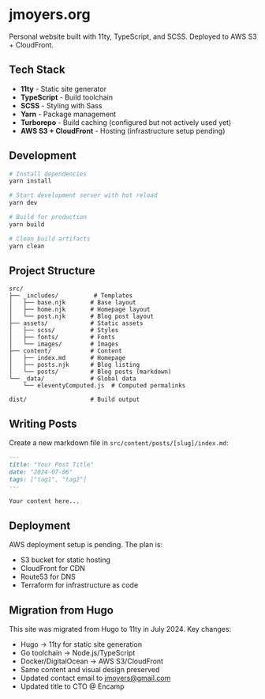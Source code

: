 # jmoyers.org

Personal website built with 11ty, TypeScript, and SCSS. Deployed to AWS S3 +
CloudFront.

## Tech Stack

- **11ty** - Static site generator
- **TypeScript** - Build toolchain
- **SCSS** - Styling with Sass
- **Yarn** - Package management
- **Turborepo** - Build caching (configured but not actively used yet)
- **AWS S3 + CloudFront** - Hosting (infrastructure setup pending)

## Development

```bash
# Install dependencies
yarn install

# Start development server with hot reload
yarn dev

# Build for production
yarn build

# Clean build artifacts
yarn clean
```

## Project Structure

```
src/
├── _includes/          # Templates
│   ├── base.njk       # Base layout
│   ├── home.njk       # Homepage layout
│   └── post.njk       # Blog post layout
├── assets/            # Static assets
│   ├── scss/          # Styles
│   ├── fonts/         # Fonts
│   └── images/        # Images
├── content/           # Content
│   ├── index.md       # Homepage
│   ├── posts.njk      # Blog listing
│   └── posts/         # Blog posts (markdown)
└── _data/             # Global data
    └── eleventyComputed.js  # Computed permalinks

dist/                  # Build output
```

## Writing Posts

Create a new markdown file in `src/content/posts/[slug]/index.md`:

```markdown
---
title: "Your Post Title"
date: "2024-07-06"
tags: ["tag1", "tag2"]
---

Your content here...
```

## Deployment

AWS deployment setup is pending. The plan is:

- S3 bucket for static hosting
- CloudFront for CDN
- Route53 for DNS
- Terraform for infrastructure as code

## Migration from Hugo

This site was migrated from Hugo to 11ty in July 2024. Key changes:

- Hugo → 11ty for static site generation
- Go toolchain → Node.js/TypeScript
- Docker/DigitalOcean → AWS S3/CloudFront
- Same content and visual design preserved
- Updated contact email to jmoyers@gmail.com
- Updated title to CTO @ Encamp
